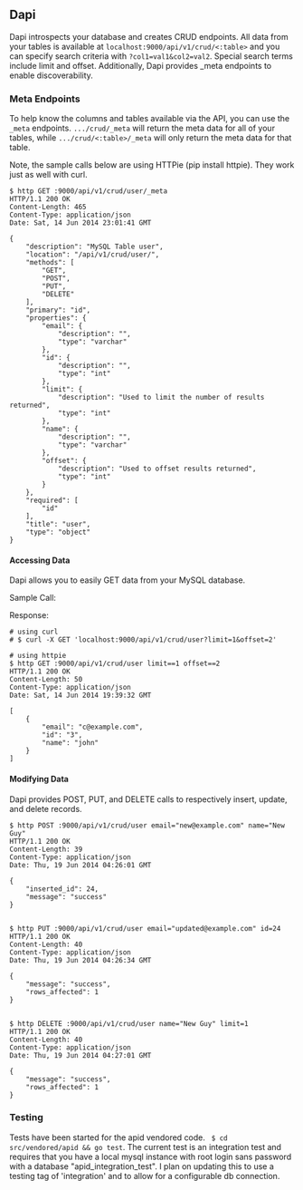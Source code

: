 ## Dapi

Dapi introspects your database and creates CRUD endpoints. All data from your tables is available at ```localhost:9000/api/v1/crud/<:table>``` and you can specify search criteria with ```?col1=val1&col2=val2```. Special search terms include limit and offset. Additionally, Dapi provides _meta endpoints to enable discoverability.

### Meta Endpoints

To help know the columns and tables available via the API, you can use the ```_meta``` endpoints. ```.../crud/_meta``` will return the meta data for all of your tables, while ```.../crud/<:table>/_meta``` will only return the meta data for that table.

Note, the sample calls below are using HTTPie (pip install httpie). They work just as well with curl.

```
$ http GET :9000/api/v1/crud/user/_meta
HTTP/1.1 200 OK
Content-Length: 465
Content-Type: application/json
Date: Sat, 14 Jun 2014 23:01:41 GMT

{
    "description": "MySQL Table user",
    "location": "/api/v1/crud/user/",
    "methods": [
        "GET",
        "POST",
        "PUT",
        "DELETE"
    ],
    "primary": "id",
    "properties": {
        "email": {
            "description": "",
            "type": "varchar"
        },
        "id": {
            "description": "",
            "type": "int"
        },
        "limit": {
            "description": "Used to limit the number of results returned",
            "type": "int"
        },
        "name": {
            "description": "",
            "type": "varchar"
        },
        "offset": {
            "description": "Used to offset results returned",
            "type": "int"
        }
    },
    "required": [
        "id"
    ],
    "title": "user",
    "type": "object"
}
```

#### Accessing Data

Dapi allows you to easily GET data from your MySQL database.

Sample Call:

Response:

```
# using curl
# $ curl -X GET 'localhost:9000/api/v1/crud/user?limit=1&offset=2'

# using httpie
$ http GET :9000/api/v1/crud/user limit==1 offset==2
HTTP/1.1 200 OK
Content-Length: 50
Content-Type: application/json
Date: Sat, 14 Jun 2014 19:39:32 GMT

[
    {
        "email": "c@example.com",
        "id": "3",
        "name": "john"
    }
]
```

#### Modifying Data

Dapi provides POST, PUT, and DELETE calls to respectively insert, update, and delete records.

```
$ http POST :9000/api/v1/crud/user email="new@example.com" name="New Guy"
HTTP/1.1 200 OK
Content-Length: 39
Content-Type: application/json
Date: Thu, 19 Jun 2014 04:26:01 GMT

{
    "inserted_id": 24,
    "message": "success"
}


$ http PUT :9000/api/v1/crud/user email="updated@example.com" id=24
HTTP/1.1 200 OK
Content-Length: 40
Content-Type: application/json
Date: Thu, 19 Jun 2014 04:26:34 GMT

{
    "message": "success",
    "rows_affected": 1
}


$ http DELETE :9000/api/v1/crud/user name="New Guy" limit=1
HTTP/1.1 200 OK
Content-Length: 40
Content-Type: application/json
Date: Thu, 19 Jun 2014 04:27:01 GMT

{
    "message": "success",
    "rows_affected": 1
}
```

### Testing

Tests have been started for the apid vendored code. ``` $ cd src/vendored/apid && go test```. The current test is an integration test and requires that you have a local mysql instance with root login sans password with a database "apid_integration_test". I plan on updating this to use a testing tag of 'integration' and to allow for a configurable db connection.